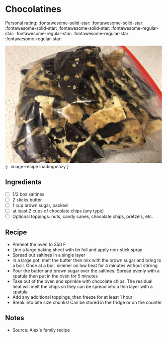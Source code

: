<!-- Needs Manual Review -->

<!-- Do not modify sections with "AUTO-*". They are updated by make.py -->

# Chocolatines

<!-- rating=1; (User can specify rating on scale of 1-5) -->
<!-- AUTO-UserRating -->
Personal rating: :fontawesome-solid-star: :fontawesome-solid-star: :fontawesome-solid-star: :fontawesome-solid-star: :fontawesome-regular-star: :fontawesome-regular-star: :fontawesome-regular-star: :fontawesome-regular-star:
<!-- /AUTO-UserRating -->

<!-- name_image=chocolatines.jpeg; (User can specify image name if multiple exist) -->
<!-- AUTO-Image -->
![chocolatines.jpeg](./chocolatines.jpeg){: .image-recipe loading=lazy }
<!-- /AUTO-Image -->

## Ingredients

* [ ] 1/2 box saltines
* [ ] 2 sticks butter
* [ ] 1 cup brown sugar, packed
* [ ] at least 2 cups of chocolate chips (any type)
* [ ] Optional toppings: nuts, candy canes, chocolate chips, pretzels, etc.

## Recipe

* Preheat the oven to 350 F
* Line a large baking sheet with tin foil and apply non-stick spray
* Spread out saltines in a single layer
* In a large pot, melt the butter then mix with the brown sugar and bring to a boil. Once at a boil, simmer on low heat for 4 minutes without stirring
* Pour the butter and brown sugar over the saltines. Spread evenly with a spatula then put in the oven for 5 minutes
* Take out of the oven and sprinkle with chocolate chips. The residual heat will melt the chips so they can be spread into a thin layer with a spatula
* Add any additional toppings, then freeze for at least 1 hour
* Break into bite size chunks! Can be stored in the fridge or on the counter

## Notes

* Source: Alex's family recipe
